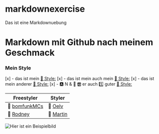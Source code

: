 # markdownexercise
Das ist eine Markdownuebung

# **Markdown mit Github nach meinem Geschmack**

### Mein Style

[x] - das ist mein [:link: Style:](https://www.pikpng.com/pngvi/hbhwRib_mc-hammer-icons-mc-hammer-clipart/)
[x] - das ist mein auch mein [:link: Style:](./images/insekt.jpeg)
[x] - das ist mein anderer [:link: Style:](/images/ABC.jpeg)
[x] - :a: N & :peach: :ab: er auch :one: guter [:link: Style:](/home/user/Pictures/auflegen.jpeg)

|Freestyler|Styler|
|--------|--------|
|    :link: [bomfunkMCs](https://www.youtube.com/watch?v=ymNFyxvIdaM)    |    :link: [Oelv](https://www.youtube.com/watch?v=GjqbyM7QnkU)    |
|    :link: [Rodney](https://www.youtube.com/watch?v=9m1nYnr_zEs&t=65s)    |    :link: [Martin](https://www.youtube.com/watch?v=JKZrP8hsqtY&t=1832s)    |

![Hier ist ein Beispielbild](https://encrypted-tbn0.gstatic.com/images?q=tbn:ANd9GcTopQL2YBZi_96bdpvX9rCi--60ICw_dxVAAA&usqp=CAU)

